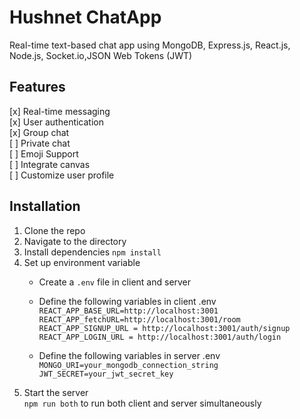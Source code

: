 # Hushnet ChatApp

Real-time text-based chat app using MongoDB, Express.js, React.js, Node.js, Socket.io,JSON Web Tokens (JWT)

## Features

[x] Real-time messaging <br />
[x] User authentication <br />
[x] Group chat <br />
[ ] Private chat <br />
[ ] Emoji Support <br />
[ ] Integrate canvas <br />
[ ] Customize user profile <br />

## Installation

1. Clone the repo
2. Navigate to the directory
3. Install dependencies `npm install`
4. Set up environment variable
     * Create a `.env` file in client and server
     * Define the following variables in client .env 
     `REACT_APP_BASE_URL=http://localhost:3001` <br />
     `REACT_APP_fetchURL=http://localhost:3001/room`  <br />
     `REACT_APP_SIGNUP_URL = http://localhost:3001/auth/signup` <br />
     `REACT_APP_LOGIN_URL = http://localhost:3001/auth/login`<br />

     * Define the following variables in server .env
     `MONGO_URI=your_mongodb_connection_string` <br />
     `JWT_SECRET=your_jwt_secret_key` <br />
5. Start the server <br/>
   `npm run both` to run both client and server simultaneously
